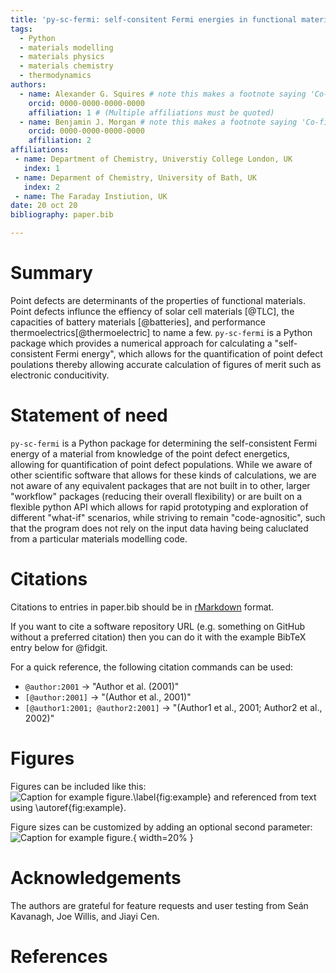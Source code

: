 ```yaml
---
title: 'py-sc-fermi: self-consitent Fermi energies in functional materials'
tags:
  - Python
  - materials modelling
  - materials physics
  - materials chemistry
  - thermodynamics
authors:
  - name: Alexander G. Squires # note this makes a footnote saying 'Co-first author'
    orcid: 0000-0000-0000-0000
    affiliation: 1 # (Multiple affiliations must be quoted)
  - name: Benjamin J. Morgan # note this makes a footnote saying 'Co-first author'
    orcid: 0000-0000-0000-0000
    affiliation: 2
affiliations:
 - name: Department of Chemistry, Universtiy College London, UK
   index: 1
 - name: Deparment of Chemistry, University of Bath, UK
   index: 2
 - name: The Faraday Instiution, UK
date: 20 oct 20
bibliography: paper.bib

---
```


# Summary

Point defects are determinants of the properties of functional materials. Point defects influnce the effiency of solar cell materials [@TLC], the capacities of
battery materials [@batteries], and performance thermoelectrics[@thermoelectric] to name a few. `py-sc-fermi` is a Python package which provides a numerical
approach for calculating a "self-consistent Fermi energy", which allows for the quantification of point defect poulations thereby allowing accurate calculation of figures of merit such as electronic conducitivity.

# Statement of need

`py-sc-fermi` is a Python package for determining the self-consistent Fermi energy of a material from knowledge of the point defect
energetics, allowing for quantification of point defect populations. While we aware of other scientific software that allows for these 
kinds of calculations, we are not aware of any equivalent packages that are not built in to other, larger "workflow" packages (reducing their overall flexibility)
or are built on a flexible python API which allows for rapid prototyping and exploration of different "what-if" scenarios, while striving to remain "code-agnositic", such that the program does not rely on the input data having being caluclated from a particular materials modelling code.

# Citations

Citations to entries in paper.bib should be in
[rMarkdown](http://rmarkdown.rstudio.com/authoring_bibliographies_and_citations.html)
format.

If you want to cite a software repository URL (e.g. something on GitHub without a preferred
citation) then you can do it with the example BibTeX entry below for @fidgit.

For a quick reference, the following citation commands can be used:
- `@author:2001`  ->  "Author et al. (2001)"
- `[@author:2001]` -> "(Author et al., 2001)"
- `[@author1:2001; @author2:2001]` -> "(Author1 et al., 2001; Author2 et al., 2002)"

# Figures

Figures can be included like this:
![Caption for example figure.\label{fig:example}](figure.png)
and referenced from text using \autoref{fig:example}.

Figure sizes can be customized by adding an optional second parameter:
![Caption for example figure.](figure.png){ width=20% }

# Acknowledgements

The authors are grateful for feature requests and user testing from Seán Kavanagh, Joe Willis, and Jiayi Cen.

# References
